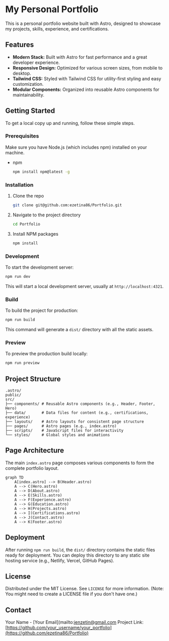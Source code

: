 # My Personal Portfolio

This is a personal portfolio website built with Astro, designed to showcase my projects, skills, experience, and certifications.

## Features

*   **Modern Stack:** Built with Astro for fast performance and a great developer experience.
*   **Responsive Design:** Optimized for various screen sizes, from mobile to desktop.
*   **Tailwind CSS:** Styled with Tailwind CSS for utility-first styling and easy customization.
*   **Modular Components:** Organized into reusable Astro components for maintainability.

## Getting Started

To get a local copy up and running, follow these simple steps.

### Prerequisites

Make sure you have Node.js (which includes npm) installed on your machine.

*   npm
    ```sh
    npm install npm@latest -g
    ```

### Installation

1.  Clone the repo
    ```sh
    git clone git@github.com:ezetina86/Portfolio.git
    ```
2.  Navigate to the project directory
    ```sh
    cd Portfolio
    ```
3.  Install NPM packages
    ```sh
    npm install
    ```

### Development

To start the development server:

```sh
npm run dev
```

This will start a local development server, usually at `http://localhost:4321`.

### Build

To build the project for production:

```sh
npm run build
```

This command will generate a `dist/` directory with all the static assets.

### Preview

To preview the production build locally:

```sh
npm run preview
```

## Project Structure

```
.astro/
public/
src/
├── components/ # Reusable Astro components (e.g., Header, Footer, Hero)
├── data/       # Data files for content (e.g., certifications, experience)
├── layouts/    # Astro layouts for consistent page structure
├── pages/      # Astro pages (e.g., index.astro)
├── scripts/    # JavaScript files for interactivity
└── styles/     # Global styles and animations
```

## Page Architecture

The main `index.astro` page composes various components to form the complete portfolio layout.

```mermaid
graph TD
    A[index.astro] --> B(Header.astro)
    A --> C(Hero.astro)
    A --> D(About.astro)
    A --> E(Skills.astro)
    A --> F(Experience.astro)
    A --> G(Education.astro)
    A --> H(Projects.astro)
    A --> I(Certifications.astro)
    A --> J(Contact.astro)
    A --> K(Footer.astro)
```

## Deployment

After running `npm run build`, the `dist/` directory contains the static files ready for deployment. You can deploy this directory to any static site hosting service (e.g., Netlify, Vercel, GitHub Pages).

## License

Distributed under the MIT License. See `LICENSE` for more information. (Note: You might need to create a LICENSE file if you don't have one.)

## Contact

Your Name - [Your Email](mailto:jenzetin@gmail.com
Project Link: [https://github.com/your_username/your_portfolio](https://github.com/ezetina86/Portfolio)
